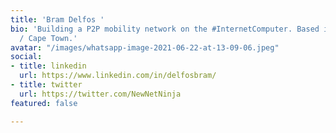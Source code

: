 ```yaml
---
title: 'Bram Delfos '
bio: 'Building a P2P mobility network on the #InternetComputer. Based in Amsterdam
  / Cape Town.'
avatar: "/images/whatsapp-image-2021-06-22-at-13-09-06.jpeg"
social:
- title: linkedin
  url: https://www.linkedin.com/in/delfosbram/
- title: twitter
  url: https://twitter.com/NewNetNinja
featured: false

---
```

